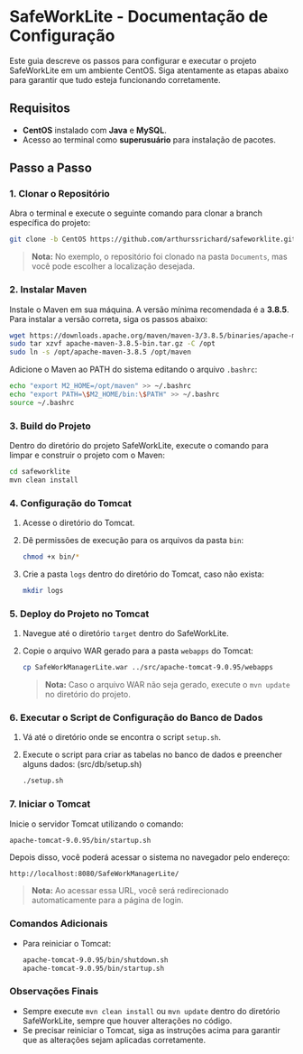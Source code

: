 # SafeWorkLite - Documentação de Configuração

Este guia descreve os passos para configurar e executar o projeto SafeWorkLite em um ambiente CentOS. Siga atentamente as etapas abaixo para garantir que tudo esteja funcionando corretamente.

## Requisitos

- **CentOS** instalado com **Java** e **MySQL**.
- Acesso ao terminal como **superusuário** para instalação de pacotes.

## Passo a Passo

### 1. Clonar o Repositório

Abra o terminal e execute o seguinte comando para clonar a branch específica do projeto:
```bash
git clone -b CentOS https://github.com/arthurssrichard/safeworklite.git
```
> **Nota:** No exemplo, o repositório foi clonado na pasta `Documents`, mas você pode escolher a localização desejada.

### 2. Instalar Maven

Instale o Maven em sua máquina. A versão mínima recomendada é a **3.8.5**. Para instalar a versão correta, siga os passos abaixo:

```bash
wget https://downloads.apache.org/maven/maven-3/3.8.5/binaries/apache-maven-3.8.5-bin.tar.gz
sudo tar xzvf apache-maven-3.8.5-bin.tar.gz -C /opt
sudo ln -s /opt/apache-maven-3.8.5 /opt/maven
```

Adicione o Maven ao PATH do sistema editando o arquivo `.bashrc`:

```bash
echo "export M2_HOME=/opt/maven" >> ~/.bashrc
echo "export PATH=\$M2_HOME/bin:\$PATH" >> ~/.bashrc
source ~/.bashrc
```

### 3. Build do Projeto

Dentro do diretório do projeto SafeWorkLite, execute o comando para limpar e construir o projeto com o Maven:

```bash
cd safeworklite
mvn clean install
```

### 4. Configuração do Tomcat

1. Acesse o diretório do Tomcat.
2. Dê permissões de execução para os arquivos da pasta `bin`:

   ```bash
   chmod +x bin/*
   ```

3. Crie a pasta `logs` dentro do diretório do Tomcat, caso não exista:

   ```bash
   mkdir logs
   ```

### 5. Deploy do Projeto no Tomcat

1. Navegue até o diretório `target` dentro do SafeWorkLite.
2. Copie o arquivo WAR gerado para a pasta `webapps` do Tomcat:

   ```bash
   cp SafeWorkManagerLite.war ../src/apache-tomcat-9.0.95/webapps
   ```
   > **Nota:** Caso o arquivo WAR não seja gerado, execute o `mvn update` no diretório do projeto.

### 6. Executar o Script de Configuração do Banco de Dados

1. Vá até o diretório onde se encontra o script `setup.sh`.
2. Execute o script para criar as tabelas no banco de dados e preencher alguns dados: (src/db/setup.sh)

   ```bash
   ./setup.sh
   ```

### 7. Iniciar o Tomcat

Inicie o servidor Tomcat utilizando o comando:

```bash
apache-tomcat-9.0.95/bin/startup.sh
```

Depois disso, você poderá acessar o sistema no navegador pelo endereço:

```
http://localhost:8080/SafeWorkManagerLite/
```
> **Nota:** Ao acessar essa URL, você será redirecionado automaticamente para a página de login.

### Comandos Adicionais

- Para reiniciar o Tomcat:

  ```bash
  apache-tomcat-9.0.95/bin/shutdown.sh
  apache-tomcat-9.0.95/bin/startup.sh
  ```

### Observações Finais

- Sempre execute `mvn clean install` ou `mvn update` dentro do diretório SafeWorkLite, sempre que houver alterações no código.
- Se precisar reiniciar o Tomcat, siga as instruções acima para garantir que as alterações sejam aplicadas corretamente.

